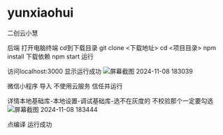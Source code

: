 # yunxiaohui
二创云小慧

后端
打开电脑终端
cd到下载目录
git clone <下载地址>
cd <项目目录>
npm install  下载依赖
npm start  运行

访问localhost:3000
显示运行成功
![屏幕截图 2024-11-08 183039](https://github.com/user-attachments/assets/da6cd443-31b4-4427-875c-24a07ce0d03e)

微信小程序
导入
不使用云服务
信任并运行

详情本地基础库-本地设置-调试基础库-选不在灰度的
不校验那个一定要勾选
![屏幕截图 2024-11-08 183444](https://github.com/user-attachments/assets/3bb89386-383f-4a9a-8074-301860d126e6)

点编译
运行成功

